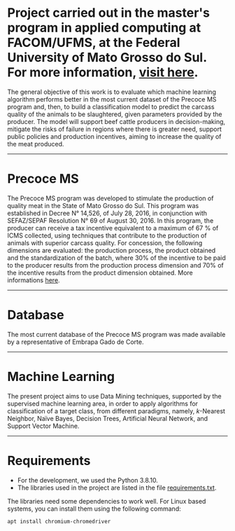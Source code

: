 # Project carried out in the master's program in applied computing at FACOM/UFMS, at the Federal University of Mato Grosso do Sul. For more information, [visit here](https://www.facom.ufms.br/mestradoprofissional/).

The general objective of this work is to evaluate which machine learning algorithm performs better in the most current dataset of the Precoce MS program and, then, to build a classification model to predict the carcass quality of the animals to be slaughtered, given parameters provided by the producer. The model will support beef cattle producers in decision-making, mitigate the risks of failure in regions where there is greater need, support public policies and production incentives, aiming to increase the quality of the meat produced.

---

# Precoce MS

The Precoce MS program was developed to stimulate the production of quality meat in the State of Mato Grosso do Sul. This program was established in Decree N° 14,526, of July 28, 2016, in conjunction with SEFAZ/SEPAF Resolution N° 69 of August 30, 2016. In this program, the producer can receive a tax incentive equivalent to a maximum of 67 % of ICMS collected, using techniques that contribute to the production of animals with superior carcass quality. For concession, the following dimensions are evaluated: the production process, the product obtained and the standardization of the batch, where 30% of the incentive to be paid to the producer results from the production process dimension and 70% of the incentive results from the product dimension obtained. More informations [here](https://www.precoce.semagro.ms.gov.br/).

---

# Database

The most current database of the Precoce MS program was made available by a representative of Embrapa Gado de Corte.

---

# Machine Learning

The present project aims to use Data Mining techniques, supported by the supervised machine learning area, in order to apply algorithms for classification of a target class, from different paradigms, namely, <em>k</em>-Nearest Neighbor, Naïve Bayes, Decision Trees, Artificial Neural Network, and Support Vector Machine.

---

# Requirements

- For the development, we used the Python 3.8.10.
- The libraries used in the project are listed in the file [requirements.txt](https://github.com/rafamarquesi/precoce-ms-classification/blob/master/requirements.txt).

The libraries need some dependencies to work well. For Linux based systems, you can install them using the following command:

```apt install chromium-chromedriver```